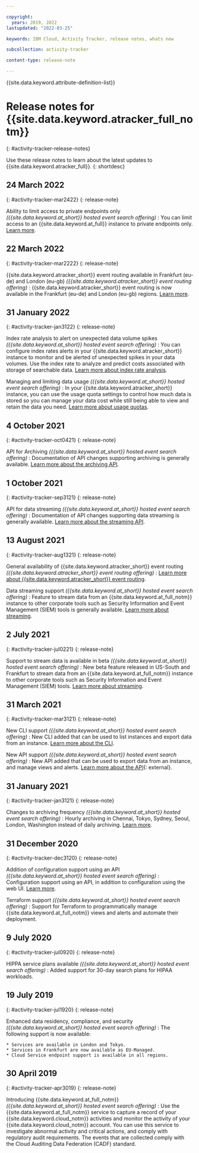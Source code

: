 ```yaml
---

copyright:
  years: 2019, 2022
lastupdated: "2022-03-25"

keywords: IBM Cloud, Activity Tracker, release notes, whats new

subcollection: activity-tracker

content-type: release-note

---
```


{{site.data.keyword.attribute-definition-list}}

 

# Release notes for {{site.data.keyword.atracker_full_notm}}
{: #activity-tracker-release-notes}

Use these release notes to learn about the latest updates to {{site.data.keyword.atracker_full}}.
{: shortdesc}

## 24 March 2022
{: #activity-tracker-mar2422}
{: release-note}


Ability to limit access to private endpoints only *({{site.data.keyword.at_short}} hosted event search offering)*
:   You can limit access to an {{site.data.keyword.at_full}} instance to private endpoints only.    [Learn more](/docs/activity-tracker?topic=activity-tracker-private_endpoints_only).

## 22 March 2022
{: #activity-tracker-mar2222}
{: release-note}

{{site.data.keyword.atracker_short}} event routing available in Frankfurt (eu-de) and London (eu-gb) *({{site.data.keyword.atracker_short}} event routing offering)*
:   {{site.data.keyword.atracker_short}} event routing is now available in the Frankfurt (eu-de) and London (eu-gb) regions.  [Learn more](/docs/activity-tracker?topic=activity-tracker-regions#regions-atracker).

## 31 January 2022
{: #activity-tracker-jan3122}
{: release-note}

Index rate analysis to alert on unexpected data volume spikes *({{site.data.keyword.at_short}} hosted event search offering)*
:   You can configure index rates alerts in your {{site.data.keyword.atracker_short}} instance to monitor and be alerted of unexpected spikes in your data volumes. Use the index rate to analyze and predict costs associated with storage of searchable data.  [Learn more about index rate analysis](/docs/activity-tracker?topic=activity-tracker-control_usage_index_rate).

Managing and limiting data usage *({{site.data.keyword.at_short}} hosted event search offering)*
:   In your {{site.data.keyword.atracker_short}} instance, you can use the usage quota settings to control how much data is stored so you can manage your data cost while still being able to view and retain the data you need.  [Learn more about usage quotas](/docs/activity-tracker?topic=activity-tracker-control_usage_quotas).

## 4 October 2021
{: #activity-tracker-oct0421}
{: release-note}

API for Archiving *({{site.data.keyword.at_short}} hosted event search offering)*
:   Documentation of API changes supporting archiving is generally available.  [Learn more about the archiving API](/apidocs/activity-tracker#get-v1-config-archiving).

## 1 October 2021
{: #activity-tracker-sep3121}
{: release-note}

API for data streaming *({{site.data.keyword.at_short}} hosted event search offering)*
:   Documentation of API changes supporting data streaming is generally available.  [Learn more about the streaming API](/apidocs/activity-tracker#post-v1-config-stream).

## 13 August 2021
{: #activity-tracker-aug1321}
{: release-note}

General availability of {{site.data.keyword.atracker_short}} event routing *({{site.data.keyword.atracker_short}} event routing offering)*
:   [Learn more about {{site.data.keyword.atracker_short}} event routing](/docs/activity-tracker?topic=activity-tracker-getting-started-routing).

Data streaming support *({{site.data.keyword.at_short}} hosted event search offering)*
:   Feature to stream data from an {{site.data.keyword.at_full_notm}} instance to other corporate tools such as Security Information and Event Management (SIEM) tools is generally available. [Learn more about streaming](/docs/activity-tracker?topic=activity-tracker-streaming).

## 2 July 2021
{: #activity-tracker-jul0221}
{: release-note}

Support to stream data is available in beta *({{site.data.keyword.at_short}} hosted event search offering)*
:   New beta feature released in US-South and Frankfurt to stream data from an {{site.data.keyword.at_full_notm}} instance to other corporate tools such as Security Information and Event Management (SIEM) tools. [Learn more about streaming](/docs/activity-tracker?topic=activity-tracker-streaming).

## 31 March 2021
{: #activity-tracker-mar3121}
{: release-note}

New CLI support *({{site.data.keyword.at_short}} hosted event search offering)*
:   New CLI added that can be used to list instances and export data from an instance. [Learn more about the CLI](/docs/cli?topic=log-analysis-cli-plugin-log-analysis-cli).

New API support *({{site.data.keyword.at_short}} hosted event search offering)*
:   New API added that can be used to export data from an instance, and manage views and alerts. [Learn more about the API](https://cloud.ibm.com/apidocs/logdna?code=python#introduction){: external}.

## 31 January 2021
{: #activity-tracker-jan3121}
{: release-note}

Changes to archiving frequency *({{site.data.keyword.at_short}} hosted event search offering)*
:   Hourly archiving in Chennai, Tokyo, Sydney, Seoul, London, Washington instead of daily archiving. [Learn more](/docs/activity-tracker?topic=activity-tracker-manage_events#manage_events_archive).

## 31 December 2020
{: #activity-tracker-dec3120}
{: release-note}

Addition of configuration support using an API *({{site.data.keyword.at_short}} hosted event search offering)*
:   Configuration support using an API, in addition to configuration using the web UI. [Learn more](/docs/activity-tracker?topic=activity-tracker-config-api).

Terraform support *({{site.data.keyword.at_short}} hosted event search offering)*
:   Support for Terraform to programmatically manage {{site.data.keyword.at_full_notm}} views and alerts and automate their deployment. 

## 9 July 2020
{: #activity-tracker-jul0920}
{: release-note}

HIPPA service plans available *({{site.data.keyword.at_short}} hosted event search offering)*
:   Added support for 30-day search plans for HIPAA workloads.

## 19 July 2019
{: #activity-tracker-jul1920}
{: release-note}

Enhanced data residency, compliance, and security *({{site.data.keyword.at_short}} hosted event search offering)*
:   The following support is now available:

    * Services are available in London and Tokyo.
    * Services in Frankfurt are now available as EU-Managed.
    * Cloud Service endpoint support is available in all regions.

## 30 April 2019
{: #activity-tracker-apr3019}
{: release-note}

Introducing {{site.data.keyword.at_full_notm}} *({{site.data.keyword.at_short}} hosted event search offering)*
:   Use the {{site.data.keyword.at_full_notm}} service to capture a record of your {{site.data.keyword.cloud_notm}} activities and monitor the activity of your {{site.data.keyword.cloud_notm}} account. You can use this service to investigate abnormal activity and critical actions, and comply with regulatory audit requirements. The events that are collected comply with the Cloud Auditing Data Federation (CADF) standard.


